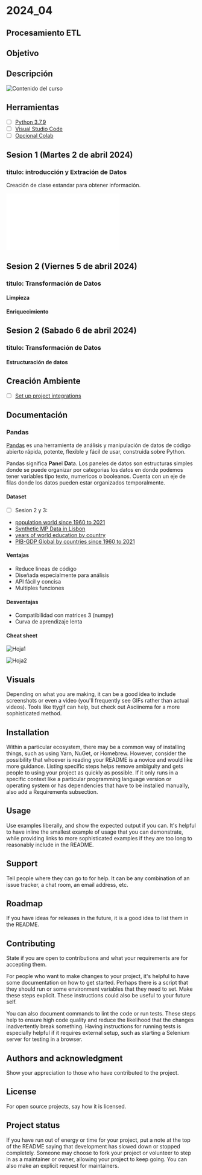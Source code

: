 # 2024_04

## Procesamiento ETL

## Objetivo

## Descripción

![Contenido del curso](docs/curso/sesiones.JPG)

## Herramientas

- [ ] [Python 3.7.9](https://www.python.org/ftp/python/3.7.9/python-3.7.9-amd64.exe)
- [ ] [Visual Studio Code](https://code.visualstudio.com/)
- [ ] [Opcional Colab](https://colab.research.google.com/)

## Sesion 1 (Martes 2 de abril 2024)

### titulo: introducción y Extración de Datos

Creación de clase estandar para obtener información.

![extracion.py](src/etl/extracion.py)

## Sesion 2 (Viernes 5 de abril 2024)

### titulo: Transformación de Datos

#### Limpieza

#### Enriquecimiento

## Sesion 2 (Sabado 6 de abril 2024)

### titulo: Transformación de Datos

#### Estructuración de datos

## Creación Ambiente

- [ ] [Set up project integrations](https://gitlab.com/procesamiento_etl_itm_2024_1/2024_04/-/settings/integrations)

## Documentación

### Pandas

[Pandas](https://pandas.pydata.org/) es una herramienta de análisis y manipulación de datos de código abierto rápida, potente, flexible y fácil de usar, construida sobre Python.

Pandas significa **Pan**el **Da**ta. Los paneles de datos son estructuras simples donde se puede organizar por categorias los datos en donde podemos tener variables tipo texto, numericos o booleanos. Cuenta con un eje de filas donde los datos pueden estar organizados temporalmente.

#### Dataset

- [ ] Sesion 2 y 3:

- [population world since 1960 to 2021](https://www.kaggle.com/datasets/fredericksalazar/population-world-since-1960-to-2021?select=data_population_world.csv)
- [Synthetic MP Data in Lisbon](https://www.kaggle.com/datasets/miguelgarcaosilva/synthetic-mp-data-in-lisbon)
- [years of world education by country](https://www.kaggle.com/datasets/fredericksalazar/average-years-of-schooling-since-1870-2017?select=mean-years-of-schooling-long-run.csv)
- [PIB-GDP Global by countries since 1960 to 2021](https://www.kaggle.com/datasets/fredericksalazar/pib-gdp-global-by-countries-since-1960-to-2021)

#### Ventajas

- Reduce lineas de código
- Diseñada especialmente para análisis
- API fácil y concisa
- Multiples funciones

#### Desventajas

- Compatibilidad con matrices 3 (numpy)
- Curva de aprendizaje lenta

#### Cheat sheet

![Hoja1](docs/cheat_sheet/Pandashoja1.jpeg)

![Hoja2](docs/cheat_sheet/Pandashoja2.jpeg)

## Visuals

Depending on what you are making, it can be a good idea to include screenshots or even a video (you'll frequently see GIFs rather than actual videos). Tools like ttygif can help, but check out Asciinema for a more sophisticated method.

## Installation

Within a particular ecosystem, there may be a common way of installing things, such as using Yarn, NuGet, or Homebrew. However, consider the possibility that whoever is reading your README is a novice and would like more guidance. Listing specific steps helps remove ambiguity and gets people to using your project as quickly as possible. If it only runs in a specific context like a particular programming language version or operating system or has dependencies that have to be installed manually, also add a Requirements subsection.

## Usage

Use examples liberally, and show the expected output if you can. It's helpful to have inline the smallest example of usage that you can demonstrate, while providing links to more sophisticated examples if they are too long to reasonably include in the README.

## Support

Tell people where they can go to for help. It can be any combination of an issue tracker, a chat room, an email address, etc.

## Roadmap

If you have ideas for releases in the future, it is a good idea to list them in the README.

## Contributing

State if you are open to contributions and what your requirements are for accepting them.

For people who want to make changes to your project, it's helpful to have some documentation on how to get started. Perhaps there is a script that they should run or some environment variables that they need to set. Make these steps explicit. These instructions could also be useful to your future self.

You can also document commands to lint the code or run tests. These steps help to ensure high code quality and reduce the likelihood that the changes inadvertently break something. Having instructions for running tests is especially helpful if it requires external setup, such as starting a Selenium server for testing in a browser.

## Authors and acknowledgment

Show your appreciation to those who have contributed to the project.

## License

For open source projects, say how it is licensed.

## Project status

If you have run out of energy or time for your project, put a note at the top of the README saying that development has slowed down or stopped completely. Someone may choose to fork your project or volunteer to step in as a maintainer or owner, allowing your project to keep going. You can also make an explicit request for maintainers.
